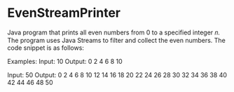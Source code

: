 # EvenStreamPrinter

Java program that prints all even numbers from 0 to a specified integer 𝑛.
The program uses Java Streams to filter and collect the even numbers. The code snippet is as follows:

Examples:
Input: 10
Output: 0 2 4 6 8 10

Input: 50
Output: 0 2 4 6 8 10 12 14 16 18 20 22 24 26 28 30 32 34 36 38 40 42 44 46 48 50 
